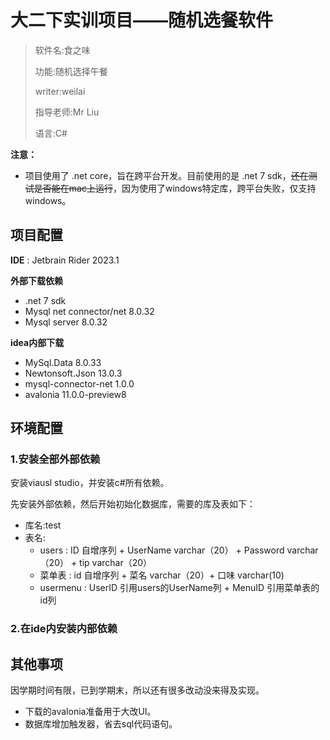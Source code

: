 ﻿# 大二下实训项目——随机选餐软件

> 软件名:食之味
> 
> 功能:随机选择午餐
> 
> writer:weilai
> 
> 指导老师:Mr Liu
> 
> 语言:C#

**注意：**

- 项目使用了 .net core，旨在跨平台开发。目前使用的是 .net 7 sdk，~~还在测试是否能在mac上运行~~，因为使用了windows特定库，跨平台失败，仅支持windows。


## 项目配置

**IDE** : Jetbrain Rider 2023.1

**外部下载依赖**

- .net 7 sdk
- Mysql net connector/net 8.0.32
- Mysql server 8.0.32

**idea内部下载**

- MySql.Data 8.0.33
- Newtonsoft.Json 13.0.3
- mysql-connector-net 1.0.0
- avalonia 11.0.0-preview8


## 环境配置

### 1.安装全部外部依赖

  安装viausl studio，并安装c#所有依赖。

  先安装外部依赖，然后开始初始化数据库，需要的库及表如下：

- 库名:test
- 表名:
  - users : ID 自增序列 + UserName varchar（20） + Password varchar（20） + tip varchar（20）
  - 菜单表 : id 自增序列 + 菜名 varchar（20）+ 口味 varchar(10)
  - usermenu : UserID 引用users的UserName列 + MenuID 引用菜单表的id列

### 2.在ide内安装内部依赖


## 其他事项

因学期时间有限，已到学期末，所以还有很多改动没来得及实现。

- 下载的avalonia准备用于大改UI。
- 数据库增加触发器，省去sql代码语句。